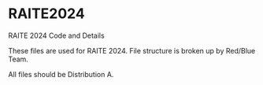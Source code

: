 # RAITE2024
RAITE 2024 Code and Details

These files are used for RAITE 2024. File structure is broken up by Red/Blue Team. 

All files should be Distribution A. 
